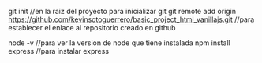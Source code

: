 git init //en la raiz del proyecto para inicializar git
git remote add origin https://github.com/kevinsotoguerrero/basic_project_html_vanillajs.git //para establecer el enlace al repositorio creado en github

node -v //para ver la version de node que tiene instalada
npm install express //para instalar express